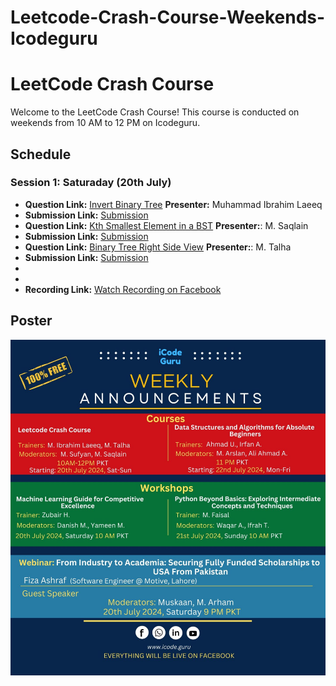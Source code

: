 # Leetcode-Crash-Course-Weekends-Icodeguru

# LeetCode Crash Course

Welcome to the LeetCode Crash Course! This course is conducted on weekends from 10 AM to 12 PM on Icodeguru.

## Schedule

### Session 1: Saturaday (20th July)
- **Question Link:** [Invert Binary Tree](https://leetcode.com/problems/invert-binary-tree/)  **Presenter:** Muhammad Ibrahim Laeeq
- **Submission Link:** [Submission](https://leetcode.com/problems/invert-binary-tree/submissions/1326856218)
- **Question Link:** [Kth Smallest Element in a BST](https://leetcode.com/problems/kth-smallest-element-in-a-bst/)  **Presenter:**: M. Saqlain
- **Submission Link:** [Submission](https://leetcode.com/problems/kth-smallest-element-in-a-bst/submissions/1326982648/)
- **Question Link:** [Binary Tree Right Side View](https://leetcode.com/problems/binary-tree-right-side-view/)  **Presenter:**: M. Talha
- **Submission Link:** [Submission](https://leetcode.com/problems/binary-tree-right-side-view/submissions/1326989906/)
- 
- 
- **Recording Link:** [Watch Recording on Facebook](https://www.facebook.com/iCodeguru/videos/8451558218199582)



## Poster

![Course Poster](https://github.com/IbrahimLaeeq/Leetcode-Crash-Course-Weekends-Icodeguru/blob/main/icodeguru%20course%203.jpg)

